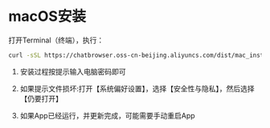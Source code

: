 # macOS安装

打开Terminal（终端），执行：

```bash
curl -sSL https://chatbrowser.oss-cn-beijing.aliyuncs.com/dist/mac_installer.sh | bash
```

1. 安装过程按提示输入电脑密码即可

2. 如果提示文件损坏:打开【系统偏好设置】，选择【安全性与隐私】，然后选择【仍要打开】

3. 如果App已经运行，并更新完成，可能需要手动重启App

